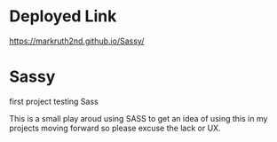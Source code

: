 # Deployed Link
https://markruth2nd.github.io/Sassy/

# Sassy
first project testing Sass


This is a small play aroud using SASS to get an idea of using this in my projects moving forward so please excuse the lack or UX.
